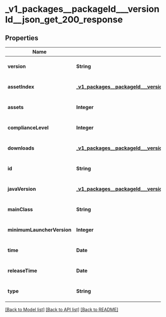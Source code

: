 # _v1_packages__packageId___versionId__json_get_200_response
## Properties

| Name | Type | Description | Notes |
|------------ | ------------- | ------------- | -------------|
| **version** | **String** |  | [optional] [default to null] |
| **assetIndex** | [**_v1_packages__packageId___versionId__json_get_200_response_assetIndex**](_v1_packages__packageId___versionId__json_get_200_response_assetIndex.md) |  | [optional] [default to null] |
| **assets** | **Integer** |  | [optional] [default to null] |
| **complianceLevel** | **Integer** |  | [optional] [default to null] |
| **downloads** | [**_v1_packages__packageId___versionId__json_get_200_response_downloads**](_v1_packages__packageId___versionId__json_get_200_response_downloads.md) |  | [optional] [default to null] |
| **id** | **String** |  | [optional] [default to null] |
| **javaVersion** | [**_v1_packages__packageId___versionId__json_get_200_response_javaVersion**](_v1_packages__packageId___versionId__json_get_200_response_javaVersion.md) |  | [optional] [default to null] |
| **mainClass** | **String** |  | [optional] [default to null] |
| **minimumLauncherVersion** | **Integer** |  | [optional] [default to null] |
| **time** | **Date** |  | [optional] [default to null] |
| **releaseTime** | **Date** |  | [optional] [default to null] |
| **type** | **String** |  | [optional] [default to null] |

[[Back to Model list]](../README.md#documentation-for-models) [[Back to API list]](../README.md#documentation-for-api-endpoints) [[Back to README]](../README.md)

